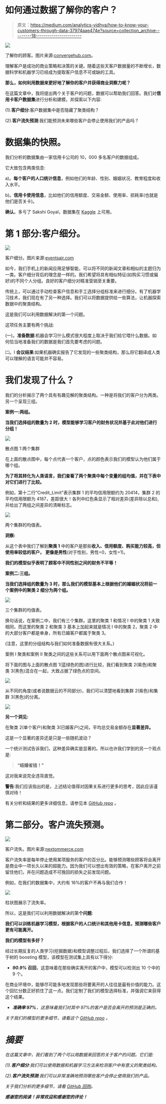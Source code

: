 # 如何通过数据了解你的客户？

> 原文：<https://medium.com/analytics-vidhya/how-to-know-your-customers-through-data-37974aae474e?source=collection_archive---------18----------------------->

![](img/203456b51cfd362a00cd068ede3328df.png)

了解你的顾客。图片来源:[convergehub.com](https://www.convergehub.com/blog/six-principles-knowing-your-customers-better)。

理解客户是成功的商业策略和决策的关键。随着这些天客户数据量的不断增长，数据科学和机器学习已经成为提取客户信息不可或缺的工具。

**那么，如何利用数据来更好地了解你的客户并获得商业洞察力呢？**

在这篇文章中，我将提出两个关于客户的问题，数据可以帮助我们回答。我们对**信用卡客户数据集**进行分析和建模，并探索以下内容:

(1).**客户细分**:客户数据集中是否隐藏了聚类结构？

(2).**客户流失预测**:我们能预测未来哪些客户会停止使用我们的产品吗？

# 数据集的快照。

我们分析的数据集由一家信用卡公司的 10，000 多名客户的数据组成。

它大致包含两类信息:

a)。**每个客户的人口统计信息**，例如他们的年龄、性别、婚姻状况、教育程度和收入水平。

b)。**信用卡使用信息**，比如他们的信用额度、交易金额、使用率、损耗率(也就是他们是否关卡)。

**确认**。多亏了 Sakshi Goyal，数据集在 [Kaggle](https://www.kaggle.com/sakshigoyal7/credit-card-customers) 上可用。

# 第 1 部分:客户细分。

![](img/f24d453fe38febb5bffb127853a8186b.png)

客户细分。图片来源:[eventsair.com](https://eventsair.com/guest-post-how-to-use-surveys-to-understand-and-segment-your-audience/)

如今，我们手机上的新闻应用足够智能，可以将不同的新闻文章和相似的主题归为一类。客户细分背后的理念是一样的。我们希望将具有相似特征(如购买习惯或偏好)的不同个人分组。良好的客户细分对精准营销至关重要。

传统上，可以通过手动检查客户信息和手工选择分组标准来进行细分。有了机器学习技术，我们现在有了另一种选择。我们可以将数据提供给一些算法，让机器探索数据中的聚类结构。

这是我们可以利用数据解决的第一个问题。

这项任务主要有两个挑战:

(一)。**准备数据**:机器会学习什么模式很大程度上取决于我们给它喂什么数据。如何恰当地准备我们的数据是我们首先要考虑的问题。

㈡。I **会议结果**:如果机器确实报告了它发现的一些聚类结构，那么将它翻译成人类可以理解的语言可能并不容易。

# 我们发现了什么？

我们的分析揭示了两个具有有趣见解的聚类结构。一种是将我们的客户分为两类。另一个呈现三组。

**案例一:两组。**

**当我们选择组的数量为 2 时，模型能够学习客户的财务状况并基于此对他们进行分组！**

![](img/580710516d6d7278872a9d7296fff27d.png)

散点图 1:两个集群

在上面的散点图中，每个点代表一个客户，点的颜色表示我们的模型认为他们属于哪个组。

**为了将其转化为人类语言，我们查看了两个聚类中每个变量的组均值，并在下表中对它们进行了比较。**

例如，第十二行“Credit_Limit”表示集群 1 的平均信用限额约为 20414，集群 2 的平均信用限额为 4187，差距很大！各列中红色条显示了相对差异(差异除以总和),并给出了两组之间差异的清晰标志。

![](img/7ef8905d684a8297f2567a7df53cbcac.png)

两个集群的均值表。

**洞察:**

从这个表中我们了解到**聚类 1** 中的客户是那些**收入、信用额度、购买能力较高，但使用率较低的客户，** **更像是男性**(对于性别，男性=0，女性=1)。

**我们的模型似乎表明了顾客中不同性别之间的财务不平等！**

**案例二:三组。**

**当我们选择组的数量为 3 时，那么我们的模型基本上根据他们的婚姻状况将前一个案例中的聚类 2 细分为两个组。**

![](img/d86ce4336ef0137a0ae6e674bb403c2b.png)

三个集群的均值表。

换句话说，在案例二中，我们有三个集群。这里的聚类 1 和情况 I 中的聚类 1 大致相同，而这里的聚类 2 和聚类 3 基本上加起来就是情况 I 中的聚类 2，聚类 2 中的大部分客户都是单身，所有已婚客户都属于聚类 3。

(注意，这里的分组结构与我们如何准备数据有很大关系。)

案例 I 聚类和案例 II 聚类之间的这些关系可以用下面两个散点图来可视化。

将下面的图与上面的散点图 1(蓝绿色的图)进行比较，我们看到聚类 2(紫色)和聚类 3(黑色)混合在一起，大致占据了绿色点的空间。

![](img/d648539d2acf70bd9facd5ad871d6386.png)

从不同的角度(或者说数据云的不同部分)，我们可以清楚地看到集群 2(紫色)和集群 3(黑色)的分离。

![](img/a6b69685100c26bab9add8824c8bb4f1.png)

**另一个洞见:**

在聚类 2(单个客户)和聚类 3(已婚客户)之间，平均总交易金额存在**显著差异。**

这是一个显著的差异还是只是一些随机波动？

一个统计测试告诉我们，这种差异确实是显著的。所以也许我们学到的另一个观点是:

> **“结婚省钱！”**

这对我来说完全违背直觉。

**警告**:我们应该指出的是，上述结论值得对因果关系进行更多的思考，因此应该谨慎对待！

有关分析和结果的更多详细信息，请参见本 [GitHub repo](https://github.com/hchen3368/Customer-Data-Analysis) 。

# 第二部分。客户流失预测。

![](img/8862c3355ea9ce6c135016ad3dd855ba.png)

客户流失。图片来源:[nextommerce.com](https://nextommerce.com/churn-rate-benchmarks/)

客户流失率是每年停止使用某项服务的客户的百分比。能够预测哪些顾客将会离开是商业中一项长久以来的超能力。因为我们可以想出有效的策略，在客户离开之前留住他们，并在问题造成不可挽回的损失之前发现问题。

例如，在我们的数据集中，大约有 16%的客户不再与我们合作！

![](img/efbbfedcb2e4cb682be6e66838f0269c.png)

柱状图展示了流失率。

所以，这是我们可以利用数据解决的第**个问题**:

**我们可以训练机器学习模型，根据客户的人口统计和其他用卡信息，预测哪些客户更有可能离开。**

**我们的模型有多好？**

经过长期反复的人类学习(挖掘数据)和模型调整过程后，我们选择了一个所谓的基于树的 boosting 模型，该模型在测试集上具有以下得分:

*   ***90.9%* 召回**，这意味着在那些确实离开的客户中，模型可以检测出 10 个中的 9 个。

在商业环境中，能够尽可能多地发现那些将要离开的人往往是最有价值的能力。这个回忆分数正好抓住了这一点。我们定制了我们的模型选择标准，并强调它来获得这个结果。

*   ***准确率 97%****，这意味着我们对其中 97%的客户是否会离开的预测是正确的。*

*关于我们的模型的更多细节，请看这个 [GitHub repo](https://github.com/hchen3368/Customer-Data-Analysis) 。*

# *摘要*

*在这篇文章中，我们看到了两个可以用数据来回答的关于客户的问题。它们是:*

*(1).**客户细分**:我们可以使用数据和机器学习方法来检测客户中有意义的聚类结构。*

*(2).**客户流失预测**:我们可以非常准确地预测哪些客户会停止使用我们的产品。*

*关于我们分析的更多细节，请看 [GitHub 回购](https://github.com/hchen3368/Customer-Data-Analysis)。*

***感谢您的阅读！非常欢迎和感谢您的评论！***